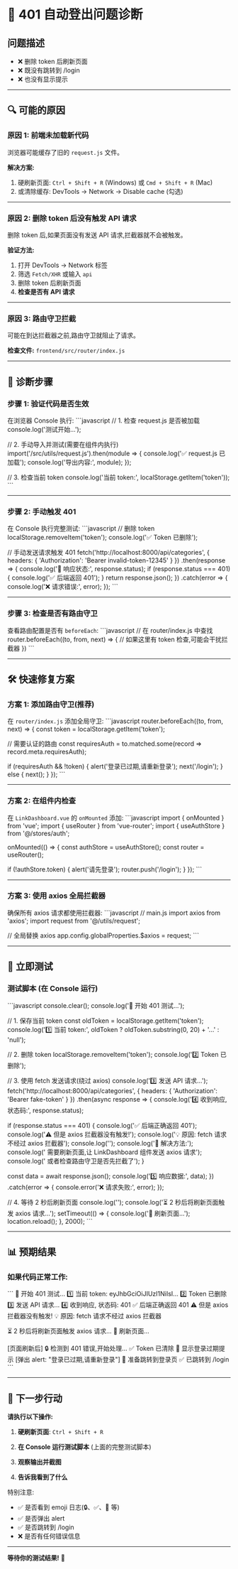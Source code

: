 # 🐛 401 自动登出问题诊断

## 问题描述
- ❌ 删除 token 后刷新页面
- ❌ 既没有跳转到 /login
- ❌ 也没有显示提示

---

## 🔍 可能的原因

### 原因 1: 前端未加载新代码
浏览器可能缓存了旧的 `request.js` 文件。

**解决方案:**
1. 硬刷新页面: `Ctrl + Shift + R` (Windows) 或 `Cmd + Shift + R` (Mac)
2. 或清除缓存: DevTools → Network → Disable cache (勾选)

---

### 原因 2: 删除 token 后没有触发 API 请求
删除 token 后,如果页面没有发送 API 请求,拦截器就不会被触发。

**验证方法:**
1. 打开 DevTools → Network 标签
2. 筛选 `Fetch/XHR` 或输入 `api`
3. 删除 token 后刷新页面
4. **检查是否有 API 请求**

---

### 原因 3: 路由守卫拦截
可能在到达拦截器之前,路由守卫就阻止了请求。

**检查文件:** `frontend/src/router/index.js`

---

## 🧪 诊断步骤

### 步骤 1: 验证代码是否生效

在浏览器 Console 执行:
\`\`\`javascript
// 1. 检查 request.js 是否被加载
console.log('测试开始...');

// 2. 手动导入并测试(需要在组件内执行)
import('/src/utils/request.js').then(module => {
  console.log('✅ request.js 已加载');
  console.log('导出内容:', module);
});

// 3. 检查当前 token
console.log('当前 token:', localStorage.getItem('token'));
\`\`\`

---

### 步骤 2: 手动触发 401

在 Console 执行完整测试:
\`\`\`javascript
// 删除 token
localStorage.removeItem('token');
console.log('✅ Token 已删除');

// 手动发送请求触发 401
fetch('http://localhost:8000/api/categories', {
  headers: {
    'Authorization': 'Bearer invalid-token-12345'
  }
})
.then(response => {
  console.log('📡 响应状态:', response.status);
  if (response.status === 401) {
    console.log('✅ 后端返回 401');
  }
  return response.json();
})
.catch(error => {
  console.log('❌ 请求错误:', error);
});
\`\`\`

---

### 步骤 3: 检查是否有路由守卫

查看路由配置是否有 `beforeEach`:
\`\`\`javascript
// 在 router/index.js 中查找
router.beforeEach((to, from, next) => {
  // 如果这里有 token 检查,可能会干扰拦截器
})
\`\`\`

---

## 🛠️ 快速修复方案

### 方案 1: 添加路由守卫(推荐)

在 `router/index.js` 添加全局守卫:
\`\`\`javascript
router.beforeEach((to, from, next) => {
  const token = localStorage.getItem('token');
  
  // 需要认证的路由
  const requiresAuth = to.matched.some(record => record.meta.requiresAuth);
  
  if (requiresAuth && !token) {
    alert('登录已过期,请重新登录');
    next('/login');
  } else {
    next();
  }
});
\`\`\`

---

### 方案 2: 在组件内检查

在 `LinkDashboard.vue` 的 `onMounted` 添加:
\`\`\`javascript
import { onMounted } from 'vue';
import { useRouter } from 'vue-router';
import { useAuthStore } from '@/stores/auth';

onMounted(() => {
  const authStore = useAuthStore();
  const router = useRouter();
  
  if (!authStore.token) {
    alert('请先登录');
    router.push('/login');
  }
});
\`\`\`

---

### 方案 3: 使用 axios 全局拦截器

确保所有 axios 请求都使用拦截器:
\`\`\`javascript
// main.js
import axios from 'axios';
import request from '@/utils/request';

// 全局替换 axios
app.config.globalProperties.$axios = request;
\`\`\`

---

## 🎯 立即测试

### 测试脚本 (在 Console 运行)

\`\`\`javascript
console.clear();
console.log('🧪 开始 401 测试...');

// 1. 保存当前 token
const oldToken = localStorage.getItem('token');
console.log('1️⃣ 当前 token:', oldToken ? oldToken.substring(0, 20) + '...' : 'null');

// 2. 删除 token
localStorage.removeItem('token');
console.log('2️⃣ Token 已删除');

// 3. 使用 fetch 发送请求(绕过 axios)
console.log('3️⃣ 发送 API 请求...');
fetch('http://localhost:8000/api/categories', {
  headers: {
    'Authorization': 'Bearer fake-token'
  }
})
.then(async response => {
  console.log('4️⃣ 收到响应, 状态码:', response.status);
  
  if (response.status === 401) {
    console.log('✅ 后端正确返回 401');
    console.log('⚠️ 但是 axios 拦截器没有触发!');
    console.log('💡 原因: fetch 请求不经过 axios 拦截器');
    console.log('');
    console.log('🔧 解决方法:');
    console.log('   需要刷新页面,让 LinkDashboard 组件发送 axios 请求');
    console.log('   或者检查路由守卫是否先拦截了');
  }
  
  const data = await response.json();
  console.log('5️⃣ 响应数据:', data);
})
.catch(error => {
  console.error('❌ 请求失败:', error);
});

// 4. 等待 2 秒后刷新页面
console.log('');
console.log('⏳ 2 秒后将刷新页面触发 axios 请求...');
setTimeout(() => {
  console.log('🔄 刷新页面...');
  location.reload();
}, 2000);
\`\`\`

---

## 📊 预期结果

### 如果代码正常工作:
\`\`\`
🧪 开始 401 测试...
1️⃣ 当前 token: eyJhbGciOiJIUzI1NiIsI...
2️⃣ Token 已删除
3️⃣ 发送 API 请求...
4️⃣ 收到响应, 状态码: 401
✅ 后端正确返回 401
⚠️ 但是 axios 拦截器没有触发!
💡 原因: fetch 请求不经过 axios 拦截器

⏳ 2 秒后将刷新页面触发 axios 请求...
🔄 刷新页面...

[页面刷新后]
🔒 检测到 401 错误,开始处理...
✅ Token 已清除
💬 显示登录过期提示
[弹出 alert: "登录已过期,请重新登录"]
🔄 准备跳转到登录页
✅ 已跳转到 /login
\`\`\`

---

## 🔄 下一步行动

**请执行以下操作:**

1. **硬刷新页面**: `Ctrl + Shift + R`

2. **在 Console 运行测试脚本** (上面的完整测试脚本)

3. **观察输出并截图**

4. **告诉我看到了什么**

特别注意:
- ✅ 是否看到 emoji 日志(🔒、✅、💬 等)
- ✅ 是否弹出 alert
- ✅ 是否跳转到 /login
- ❌ 是否有任何错误信息

---

**等待你的测试结果!** 🎯
